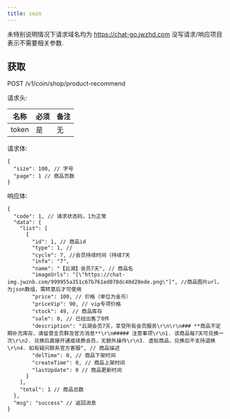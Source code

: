 ```yaml
---
title: coin
---
```


未特别说明情况下请求域名均为 https://chat-go.jwzhd.com
没写请求/响应项目表示不需要相关参数.  

## 获取

POST /v1/coin/shop/product-recommend

请求头:  

|名称|必须|备注|
|-----|-----|-----|
|token|是|无|

请求体:  
```JSONC
{
  "size": 100, // 字号
  "page": 1 // 商品页数
}
```

响应体:  
```JSONC
{
  "code": 1, // 请求状态码，1为正常
  "data": {
    "list": [
      {
        "id": 1, // 商品id
        "type": 1, // 
        "cycle": 7, //会员持续时间（持续7天
        "info": "7", 
        "name": "【云湖】会员7天", // 商品名
        "imageUrls": "[\"https://chat-img.jwznb.com/999955a351c67b761ed078dc40d28ede.png\"]", //商品图片url，为json数组，需转意后才可使用
        "price": 100, // 价格（单位为金币）
        "priceVip": 90, // vip专项价格
        "stock": 49, // 商品库存
        "sale": 0, // 已经出售了0件
        "description": "云湖会员7天，享受所有会员服务\r\n\r\n### **商品不定期补充库存，请留意全员群及官方消息**\r\n##### 注意事项\r\n1. 该商品每7天可兑换一次\r\n2. 兑换后直接开通或续费会员，无额外操作\r\n3. 虚拟商品，兑换后不支持退换\r\n4. 如有疑问联系官方客服", // 商品描述
        "delTime": 0, // 商品下架时间
        "createTime": 0, // 商品上架时间
        "lastUpdate": 0 // 商品更新时间
      }
    ],
    "total": 1 // 商品总数
  },
  "msg": "success" // 返回消息
}
```
